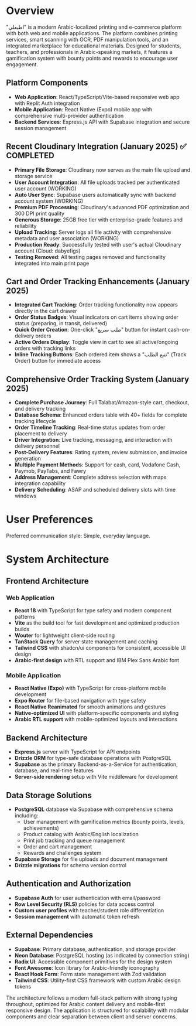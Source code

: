 # Overview

"اطبعلي" is a modern Arabic-localized printing and e-commerce platform with both web and mobile applications. The platform combines printing services, smart scanning with OCR, PDF manipulation tools, and an integrated marketplace for educational materials. Designed for students, teachers, and professionals in Arabic-speaking markets, it features a gamification system with bounty points and rewards to encourage user engagement.

## Platform Components
- **Web Application**: React/TypeScript/Vite-based responsive web app with Replit Auth integration
- **Mobile Application**: React Native (Expo) mobile app with comprehensive multi-provider authentication
- **Backend Services**: Express.js API with Supabase integration and secure session management

## Recent Cloudinary Integration (January 2025) ✅ COMPLETED
- **Primary File Storage**: Cloudinary now serves as the main file upload and storage service
- **User Account Integration**: All file uploads tracked per authenticated user account (WORKING)
- **Auto User Sync**: Supabase users automatically sync with backend account system (WORKING)
- **Premium PDF Processing**: Cloudinary's advanced PDF optimization and 300 DPI print quality
- **Generous Storage**: 25GB free tier with enterprise-grade features and reliability
- **Upload Tracking**: Server logs all file activity with comprehensive metadata and user association (WORKING)
- **Production Ready**: Successfully tested with user's actual Cloudinary account (Cloud: dabyefigs)
- **Testing Removed**: All testing pages removed and functionality integrated into main print page

## Cart and Order Tracking Enhancements (January 2025)
- **Integrated Cart Tracking**: Order tracking functionality now appears directly in the cart drawer
- **Order Status Badges**: Visual indicators on cart items showing order status (preparing, in transit, delivered)
- **Quick Order Creation**: One-click "طلب سريع" button for instant cash-on-delivery orders
- **Active Orders Display**: Toggle view in cart to see all active/ongoing orders with tracking links
- **Inline Tracking Buttons**: Each ordered item shows a "تتبع الطلب" (Track Order) button for immediate access

## Comprehensive Order Tracking System (January 2025)
- **Complete Purchase Journey**: Full Talabat/Amazon-style cart, checkout, and delivery tracking
- **Database Schema**: Enhanced orders table with 40+ fields for complete tracking lifecycle
- **Order Timeline Tracking**: Real-time status updates from order placement to delivery
- **Driver Integration**: Live tracking, messaging, and interaction with delivery personnel
- **Post-Delivery Features**: Rating system, review submission, and invoice generation
- **Multiple Payment Methods**: Support for cash, card, Vodafone Cash, Paymob, PayTabs, and Fawry
- **Address Management**: Complete address selection with maps integration capability
- **Delivery Scheduling**: ASAP and scheduled delivery slots with time windows

# User Preferences

Preferred communication style: Simple, everyday language.

# System Architecture

## Frontend Architecture

### Web Application
- **React 18** with TypeScript for type safety and modern component patterns
- **Vite** as the build tool for fast development and optimized production builds
- **Wouter** for lightweight client-side routing
- **TanStack Query** for server state management and caching
- **Tailwind CSS** with shadcn/ui components for consistent, accessible UI design
- **Arabic-first design** with RTL support and IBM Plex Sans Arabic font

### Mobile Application
- **React Native (Expo)** with TypeScript for cross-platform mobile development
- **Expo Router** for file-based navigation with type safety
- **React Native Reanimated** for smooth animations and gestures
- **Native-optimized UI** with platform-specific components and styling
- **Arabic RTL support** with mobile-optimized layouts and interactions

## Backend Architecture
- **Express.js** server with TypeScript for API endpoints
- **Drizzle ORM** for type-safe database operations with PostgreSQL
- **Supabase** as the primary Backend-as-a-Service for authentication, database, and real-time features
- **Server-side rendering** setup with Vite middleware for development

## Data Storage Solutions
- **PostgreSQL** database via Supabase with comprehensive schema including:
  - User management with gamification metrics (bounty points, levels, achievements)
  - Product catalog with Arabic/English localization
  - Print job tracking and queue management
  - Order and cart management
  - Rewards and challenges system
- **Supabase Storage** for file uploads and document management
- **Drizzle migrations** for schema version control

## Authentication and Authorization
- **Supabase Auth** for user authentication with email/password
- **Row Level Security (RLS)** policies for data access control
- **Custom user profiles** with teacher/student role differentiation
- **Session management** with automatic token refresh

## External Dependencies
- **Supabase**: Primary database, authentication, and storage provider
- **Neon Database**: PostgreSQL hosting (as indicated by connection string)
- **Radix UI**: Accessible component primitives for the design system
- **Font Awesome**: Icon library for Arabic-friendly iconography
- **React Hook Form**: Form state management with Zod validation
- **Tailwind CSS**: Utility-first CSS framework with custom Arabic design tokens

The architecture follows a modern full-stack pattern with strong typing throughout, optimized for Arabic content delivery and mobile-first responsive design. The application is structured for scalability with modular components and clear separation between client and server concerns.
